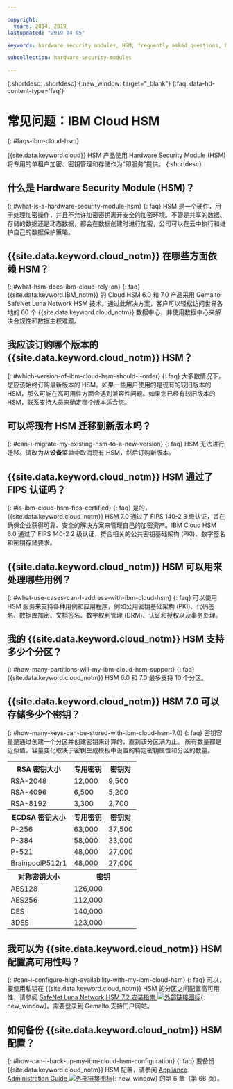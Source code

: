 ```yaml
---

copyright:
  years: 2014, 2019
lastupdated: "2019-04-05"

keywords: hardware security modules, HSM, frequently asked questions, FAQs, cryptographic, symmetrical, keys, secrets

subcollection: hardware-security-modules

---
```


{:shortdesc: .shortdesc}
{:new_window: target="_blank"}
{:faq: data-hd-content-type='faq'}

# 常见问题：IBM Cloud HSM
{: #faqs-ibm-cloud-hsm}

 {{site.data.keyword.cloud}} HSM 产品使用 Hardware Security Module (HSM) 将专用的单租户加密、密钥管理和存储作为“即服务”提供。
{:shortdesc}

## 什么是 Hardware Security Module (HSM)？
{: #what-is-a-hardware-security-module-hsm}
{: faq}
HSM 是一个硬件，用于处理加密操作，并且不允许加密密钥离开安全的加密环境。不管是共享的数据、存储的数据还是动态数据，都会在数据创建时进行加密，公司可以在云中执行和维护自己的数据保护策略。

## {{site.data.keyword.cloud_notm}} 在哪些方面依赖 HSM？
{: #what-hsm-does-ibm-cloud-rely-on}
{: faq}
{{site.data.keyword.IBM_notm}} 的 Cloud HSM 6.0 和 7.0 产品采用 Gemalto SafeNet Luna Network HSM 技术。通过此解决方案，客户可以轻松访问世界各地的 60 个 {{site.data.keyword.cloud_notm}} 数据中心，并使用数据中心来解决合规性和数据主权难题。

## 我应该订购哪个版本的 {{site.data.keyword.cloud_notm}} HSM？
{: #which-version-of-ibm-cloud-hsm-should-i-order}
{: faq}
大多数情况下，您应该始终订购最新版本的 HSM。如果一些用户使用的是现有的较旧版本的 HSM，那么可能在高可用性方面会遇到兼容性问题。如果您已经有较旧版本的 HSM，联系支持人员来确定哪个版本适合您。

## 可以将现有 HSM 迁移到新版本吗？
{: #can-i-migrate-my-existing-hsm-to-a-new-version}
{: faq}
HSM 无法进行迁移。请改为从**设备**菜单中取消现有 HSM，然后订购新版本。

## {{site.data.keyword.cloud_notm}} HSM 通过了 FIPS 认证吗？
{: #is-ibm-cloud-hsm-fips-certified}
{: faq}
是的，{{site.data.keyword.cloud_notm}} HSM 7.0 通过了 FIPS 140-2 3 级认证，旨在确保企业获得可靠、安全的解决方案来管理自己的加密资产。IBM Cloud HSM 6.0 通过了 FIPS 140-2 2 级认证，符合相关的公共密钥基础架构 (PKI)、数字签名和密钥存储要求。

## {{site.data.keyword.cloud_notm}} HSM 可以用来处理哪些用例？
{: #what-use-cases-can-I-address-with-ibm-cloud-hsm}
{: faq}
可以使用 HSM 服务来支持各种用例和应用程序，例如公用密钥基础架构 (PKI)、代码签名、数据库加密、文档签名、数字权利管理 (DRM)、认证和授权以及事务处理。

## 我的 {{site.data.keyword.cloud_notm}} HSM 支持多少个分区？
{: #how-many-partitions-will-my-ibm-cloud-hsm-support}
{: faq}
{{site.data.keyword.cloud_notm}} HSM 6.0 和 7.0 最多支持 10 个分区。

## {{site.data.keyword.cloud_notm}} HSM 7.0 可以存储多少个密钥？
{: #how-many-keys-can-be-stored-with-ibm-cloud-hsm-7.0}
{: faq}
密钥容量是通过创建一个分区并创建密钥来计算的，直到该分区满为止。
所有数量都是近似值。容量变化取决于密钥生成模板中设置的特定密钥属性和分区的数量。
<table>
<th>RSA 密钥大小
</th>
<th>专用密钥</th>
<th>密钥对</th>
<tr><td>RSA-2048</td>
<td>12,000</td>
<td>9,500</td></tr>
<tr><td>RSA-4096</td>
<td>6,500</td>
<td>5,200</td></tr>
<tr><td>RSA-8192</td>
<td>3,300</td>
<td>2,700</td></tr>

<th>ECDSA 密钥大小
</th>
<th>专用密钥</th>
<th>密钥对</th>
<tr><td>P-256</td>
<td>63,000</td>
<td>37,500</td></tr>
<tr><td>P-384</td>
<td>58,000</td>
<td>33,000</td></tr>
<tr><td>P-521</td>
<td>48,000</td>
<td>27,000</td></tr>
<tr><td>BrainpoolP512r1</td>
<td>48,000</td>
<td>27,000</td></tr>

<th>对称密钥大小
</th>
<th colspan="2">密钥</th>

<tr><td>AES128</td>
<td colspan="2">126,000</td>
</tr>
<tr><td>AES256</td>
<td colspan="2">112,000</td>
</tr>
<tr><td>DES</td>
<td colspan="2">140,000</td>

</tr>
<tr><td>3DES</td>
<td colspan="2">123,000</td>
</tr>
</table>

## 我可以为 {{site.data.keyword.cloud_notm}} HSM 配置高可用性吗？
{: #can-i-configure-high-availability-with-my-ibm-cloud-hsm}
{: faq}
可以，要使用私钥在 {{site.data.keyword.cloud_notm}} HSM 的分区之间配置高可用性，请参阅 [SafeNet Luna Network HSM 7.2 安装指南 ![外部链接图标](../../icons/launch-glyph.svg "外部链接图标")](https://supportportal.gemalto.com/csm?id=kb_article_view&sys_kb_id=19a81c8bdb9a1fc8d298728dae96197d&sysparm_article=KB0017573){: new_window}。需要登录到 Gemalto 支持门户网站。

## 如何备份 {{site.data.keyword.cloud_notm}} HSM 配置？
{: #how-can-i-back-up-my-ibm-cloud-hsm-configuration}
{: faq}
要备份 {{site.data.keyword.cloud_notm}} HSM 配置，请参阅 [Appliance Administration Guide ![外部链接图标](../../icons/launch-glyph.svg "外部链接图标")](ftp://public.dhe.ibm.com/cloud/bluemix/hsm/Appliance_Administration_Guide_72.pdf){: new_window} 的第 6 章（第 66 页）。
